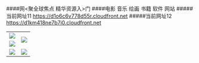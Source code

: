 ####网<聚全球焦点 精华资源入>门
####电影 音乐 绘画 书籍 软件 网站
#####当前网址11 https://d1o6c6v778d55r.cloudfront.net
#####当前网址12 https://d1km418ne7b7i0.cloudfront.net

<table>
  <tr>
    <td><a href="https://d1o6c6v778d55r.cloudfront.net/ogUP.aspx?name=ZYZG.mp4" target="_blank"><img src="https://d1o6c6v778d55r.cloudfront.net/Up/ZYZG.jpg" /></a></td>
    <td rowspan=2><a href="https://d1o6c6v778d55r.cloudfront.net/ogUP.aspx?name=WJ.mp4" target="_blank"><img src="https://d1o6c6v778d55r.cloudfront.net/Up/WJ.jpg" /></a></td>
  </tr>
  <tr>
    <td><a href="https://d1o6c6v778d55r.cloudfront.net/ogUP.aspx?name=DKC.mp4&count=11" target="_blank"><img src="https://d1o6c6v778d55r.cloudfront.net/Up/DKC.jpg" /></a></td>
  </tr>
  <tr>
    <td><a href="https://d1o6c6v778d55r.cloudfront.net/ogUP.aspx?name=FZYX.mp4" target="_blank"><img src="https://d1o6c6v778d55r.cloudfront.net/Up/FZYX.jpg" /></a></td>
    <td rowspan=2><a href="https://d1o6c6v778d55r.cloudfront.net/ogUP.aspx?name=BYWXY.mp4" target="_blank"><img src="https://d1o6c6v778d55r.cloudfront.net/Up/BYWXY.jpg" /></a></td>
  </tr>
</table>

